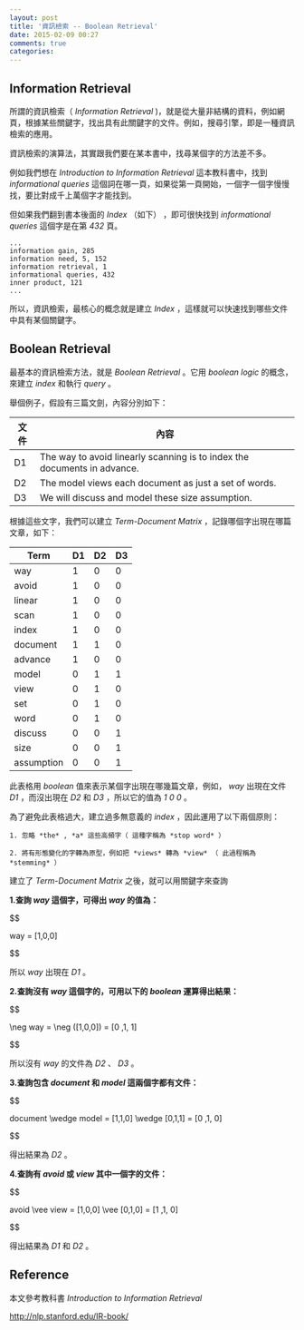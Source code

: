 ```yaml
---
layout: post
title: '資訊檢索 -- Boolean Retrieval'
date: 2015-02-09 00:27
comments: true
categories: 
---
```


## Information Retrieval


所謂的資訊檢索（ *Information Retrieval* )，就是從大量非結構的資料，例如網頁，根據某些關鍵字，找出具有此關鍵字的文件。例如，搜尋引擎，即是一種資訊檢索的應用。


資訊檢索的演算法，其實跟我們要在某本書中，找尋某個字的方法差不多。

例如我們想在 *Introduction to Information Retrieval* 這本教科書中，找到 *informational queries* 這個詞在哪一頁，如果從第一頁開始，一個字一個字慢慢找，要比對成千上萬個字才能找到。


但如果我們翻到書本後面的 *Index* （如下） ，即可很快找到 *informational queries* 這個字是在第 *432* 頁。


```
...
information gain, 285 
information need, 5, 152 
information retrieval, 1 
informational queries, 432 
inner product, 121 
...

```


所以，資訊檢索，最核心的概念就是建立 *Index* ，這樣就可以快速找到哪些文件中具有某個關鍵字。

<!--more-->


## Boolean Retrieval


最基本的資訊檢索方法，就是 *Boolean Retrieval* 。它用 *boolean logic* 的概念，來建立 *index* 和執行 *query* 。


舉個例子，假設有三篇文劍，內容分別如下：


|文件 | 內容 | 
|----|-----------------------------------------------------------|
| D1 | The way to avoid linearly scanning is to index the documents in advance. |
| D2 | The model views each document as just a set of words.  |
| D3 | We will discuss and model these size assumption. | 


根據這些文字，我們可以建立 *Term-Document Matrix* ，記錄哪個字出現在哪篇文章，如下：


|Term | D1 | D2 | D3|
|----|----|----|----|
| way | 1  | 0 | 0 |
| avoid | 1 | 0 | 0 |
| linear | 1 | 0 | 0 |
| scan | 1 | 0 | 0 |
| index | 1 | 0 | 0 |
| document | 1 | 1 |  0 |
| advance | 1 |  0 | 0 |
| model | 0 |  1 | 1 | 
| view | 0 | 1 |  0 |
| set | 0 | 1 |  0 |
| word | 0 | 1 |  0 |
| discuss |0 | 0| 1 |
| size | 0 | 0 | 1 |
| assumption | 0 | 0 | 1 |


此表格用 *boolean* 值來表示某個字出現在哪幾篇文章，例如， *way* 出現在文件 *D1* ，而沒出現在 *D2* 和 *D3* ，所以它的值為 *1 0 0* 。


為了避免此表格過大，建立過多無意義的 *index* ，因此運用了以下兩個原則：

    1. 忽略 *the* , *a* 這些高頻字（ 這種字稱為 *stop word* ）

    2. 將有形態變化的字轉為原型，例如把 *views* 轉為 *view* （ 此過程稱為 *stemming* ） 


建立了 *Term-Document Matrix* 之後，就可以用關鍵字來查詢


**1.查詢 *way* 這個字，可得出 *way* 的值為：**


$$

way = [1,0,0] 

$$


所以 *way* 出現在 *D1* 。


**2.查詢沒有 *way* 這個字的，可用以下的 *boolean* 運算得出結果：**


$$

\neg way = \neg ([1,0,0]) = [0 ,1, 1]

$$

所以沒有 *way* 的文件為 *D2* 、 *D3* 。


**3.查詢包含 *document* 和 *model* 這兩個字都有文件：**


$$

document \wedge model  = [1,1,0] \wedge [0,1,1] = [0 ,1, 0]

$$


得出結果為 *D2* 。


**4.查詢有 *avoid* 或 *view* 其中一個字的文件：**


$$

avoid \vee view  = [1,0,0] \vee [0,1,0] = [1 ,1, 0]

$$


得出結果為 *D1* 和 *D2* 。


## Reference


本文參考教科書 *Introduction to Information Retrieval*

http://nlp.stanford.edu/IR-book/